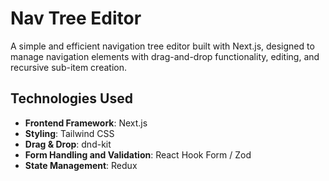 # Nav Tree Editor

A simple and efficient navigation tree editor built with Next.js, designed to manage navigation elements with drag-and-drop functionality, editing, and recursive sub-item creation.

## Technologies Used

- **Frontend Framework**: Next.js
- **Styling**: Tailwind CSS
- **Drag & Drop**: dnd-kit
- **Form Handling and Validation**: React Hook Form / Zod
- **State Management**: Redux
